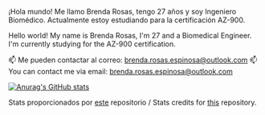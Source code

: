 <!---
BrendaRosasE/BrendaRosasE is a ✨ special ✨ repository because its `README.md` (this file) appears on your GitHub profile.
You can click the Preview link to take a look at your changes.
--->

¡Hola mundo! Me llamo Brenda Rosas, tengo 27 años y soy Ingeniero Biomédico.
Actualmente estoy estudiando para la certificación AZ-900.

Hello world! My name is Brenda Rosas, I'm 27 and a Biomedical Engineer.
I'm currently studying for the AZ-900 certification.

📫 Me pueden contactar al correo: brenda.rosas.espinosa@outlook.com
📫 You can contact me via email: brenda.rosas.espinosa@outlook.com

[![Anurag's GitHub stats](https://github-readme-stats.vercel.app/api?username=BrendaRosasE&show_icons=true&theme=dracula)](https://github.com/anuraghazra/github-readme-stats)

Stats proporcionados por [este](https://github.com/anuraghazra/github-readme-stats) repositorio / Stats credits for [this](https://github.com/anuraghazra/github-readme-stats) repository.
